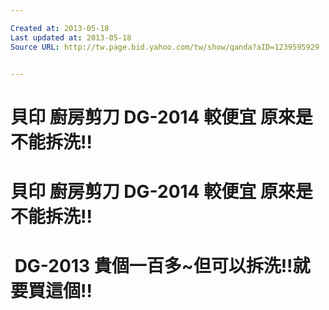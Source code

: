 ```yaml
---

Created at: 2013-05-18
Last updated at: 2013-05-18
Source URL: http://tw.page.bid.yahoo.com/tw/show/qanda?aID=1239595929


---
```


# 貝印 廚房剪刀 DG-2014 較便宜 原來是不能拆洗!!


# 貝印 廚房剪刀 DG-2014 較便宜 原來是不能拆洗!!

#  DG-2013 貴個一百多~但可以拆洗!!就要買這個!!

